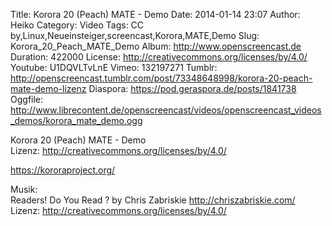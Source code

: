 Title: Korora 20 (Peach) MATE - Demo
Date: 2014-01-14 23:07
Author: Heiko
Category: Video
Tags: CC by,Linux,Neueinsteiger,screencast,Korora,MATE,Demo
Slug: Korora_20_Peach_MATE_Demo
Album: http://www.openscreencast.de
Duration: 422000
License: http://creativecommons.org/licenses/by/4.0/
Youtube: U1DQVLTvLnE
Vimeo: 132197271
Tumblr: http://openscreencast.tumblr.com/post/73348648998/korora-20-peach-mate-demo-lizenz
Diaspora: https://pod.geraspora.de/posts/1841738
Oggfile: http://www.librecontent.de/openscreencast/videos/openscreencast_videos_demos/korora_mate_demo.ogg

Korora 20 (Peach) MATE - Demo  
Lizenz: <http://creativecommons.org/licenses/by/4.0/>  
  
<https://kororaproject.org/>  
  
Musik:  
Readers! Do You Read ? by Chris Zabriskie <http://chriszabriskie.com/>  
Lizenz: <http://creativecommons.org/licenses/by/4.0/>

